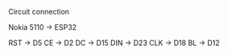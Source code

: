 Circuit connection

Nokia 5110 -> ESP32

RST        -> D5
CE         -> D2
DC         -> D15
DIN        -> D23
CLK        -> D18
BL         -> D12
